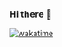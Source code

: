 ### Hi there 👋

[![wakatime](https://wakatime.com/badge/user/9103627d-6542-496d-a414-c8fc4072b0ce.svg)](https://wakatime.com/@9103627d-6542-496d-a414-c8fc4072b0ce)

<!--
**okan-aslann/okan-aslann** is a ✨ _special_ ✨ repository because its `README.md` (this file) appears on your GitHub profile.

Here are some ideas to get you started:

- 🔭 I’m currently working on ...
- 🌱 I’m currently learning ...
- 👯 I’m looking to collaborate on ...
- 🤔 I’m looking for help with ...
- 💬 Ask me about ...
- 📫 How to reach me: ...
- 😄 Pronouns: ...
- ⚡ Fun fact: ...
-->
